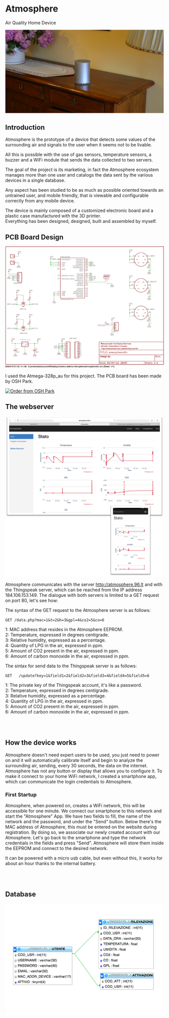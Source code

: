 # Atmosphere

Air Quality Home Device
<p align="center">
<img src="https://github.com/MatteoBavecchi/Atmosphere/blob/master/Photos/atmosphere_on_table.png">
</p>

## Introduction

Atmosphere is the prototype of a device that detects some values of the surrounding air and signals to the user when it seems not to be livable.

All this is possible with the use of gas sensors, temperature sensors, a buzzer and a WiFi module that sends the data collected to two servers.

The goal of the project is its marketing, in fact the Atmosphere ecosystem manages more than one user and catalogs the data sent by the various devices in a single database.

Any aspect has been studied to be as much as possible oriented towards an untrained user, and mobile friendly, that is viewable and configurable correctly from any mobile device.


The device is mainly composed of a customized electronic board and a plastic case manufactured with the 3D printer.<br>
Everything has been designed, designed, built and assembled by myself.


## PCB Board Design

<img src="https://github.com/MatteoBavecchi/Atmosphere/blob/master/Photos/atmosphere_scheme.jpg">

I used the Atmega-328p_au for this project.
The PCB board has been made by OSH Park.

<a href="https://oshpark.com/shared_projects/vfo74W1z"><img src="https://oshpark.com/assets/badge-5b7ec47045b78aef6eb9d83b3bac6b1920de805e9a0c227658eac6e19a045b9c.png" alt="Order from OSH Park"></img></a>

## The webserver
<p align="center">
<img src="https://github.com/MatteoBavecchi/Atmosphere/blob/master/Photos/screenshot.png"></p>

Atmosphere communicates with the server http://atmosphere.96.lt and with the Thingspeak server, which can be reached from the IP address 184.106.153.149.
The dialogue with both servers is limited to a GET request on port 80, let's see how:



The syntax of the GET request to the Atmosphere server is as follows:

```
GET /data.php?mac=1&t=2&h=3&gpl=4&co2=5&co=6
```
1: MAC address that resides in the Atmosphere EEPROM.<br>
2: Temperature, expressed in degrees centigrade.<br>
3: Relative humidity, expressed as a percentage.<br>
4: Quantity of LPG in the air, expressed in ppm.<br>
5: Amount of CO2 present in the air, expressed in ppm.<br>
6: Amount of carbon monoxide in the air, expressed in ppm.<br>



The sintax for send data to the Thingspeak server is as follows:

```
GET   /update?key=1&field1=2&field2=3&field3=4&field4=5&field5=6
```
1: The private key of the Thingspeak account, it's like a password.<br>
2: Temperature, expressed in degrees centigrade.<br>
3: Relative humidity, expressed as a percentage.<br>
4: Quantity of LPG in the air, expressed in ppm.<br>
5: Amount of CO2 present in the air, expressed in ppm.<br>
6: Amount of carbon monoxide in the air, expressed in ppm.<br>


<br><br>
## How the device works



Atmosphere doesn't need expert users to be used, you just need to power on and it will automatically calibrate itself and begin to analyze the surrounding air, sending, every 30 seconds, the data on the internet.
Atmosphere has not any button or display that allows you to configure it. To make it connect to your home WiFi network, I created a smartphone app, which can communicate the login credentials to Atmosphere.

### First Startup
Atmosphere, when powered on, creates a WiFi network, this will be accessible for one minute.
We connect our smartphone to this network and start the "Atmosphere" App.
We have two fields to fill, the name of the network and the password, and under the "Send" button.
Below there's the MAC address of Atmosphere, this must be entered on the website during registration. By doing so, we associate our newly created account with our Atmosphere.
Let's go back to the smartphone and type the network credentials in the fields and press "Send".
Atmosphere will store them inside the EEPROM and connect to the desired network.

It can be powered with a micro usb cable, but even without this, it works for about an hour thanks to the internal battery.

<br><br>
## Database

<img src="https://github.com/MatteoBavecchi/Atmosphere/blob/master/Photos/schema%20logico%20db.jpg">

